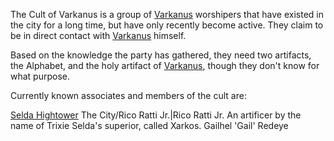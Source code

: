 The Cult of Varkanus is a group of [Varkanus](/The%20City/Varkanus.md) worshipers that have existed in the city for a long time, but have only recently become active. They claim to be in direct contact with [Varkanus](/The%20City/Varkanus.md) himself.

Based on the knowledge the party has gathered, they need two artifacts, the Alphabet, and the holy artifact of [Varkanus](/The%20City/Varkanus.md), though they don't know for what purpose. 

Currently known associates and members of the cult are:

[Selda Hightower](/Carminus/Selda%20Hightower.md)
The City/Rico Ratti Jr.|Rico Ratti Jr.
An artificer by the name of Trixie
Selda's superior, called Xarkos. 
Gailhel 'Gail' Redeye